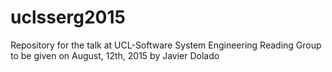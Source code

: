 # uclsserg2015
Repository for the talk at UCL-Software System Engineering Reading Group to be given on August, 12th, 2015 by Javier Dolado
